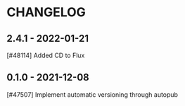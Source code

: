 CHANGELOG
=========

2.4.1 - 2022-01-21
------------------

[#48114] Added CD to Flux

0.1.0 - 2021-12-08
------------------

[#47507] Implement automatic versioning through autopub
